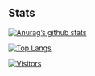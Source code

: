 ## Stats

[![Anurag’s github stats](https://github-readme-stats.vercel.app/api?username=Mr-Cuda)](https://github.com/Mr-Cuda)


[![Top Langs](https://github-readme-stats.vercel.app/api/top-langs/?username=Mr-Cuda&layout=compact)](https://github.com/Mr-Cuda)


[![Visitors](https://visitor-badge.glitch.me/badge?page_id=Mr-Cuda.Mr-Cuda)](https://www.Mr-Cuda/)
